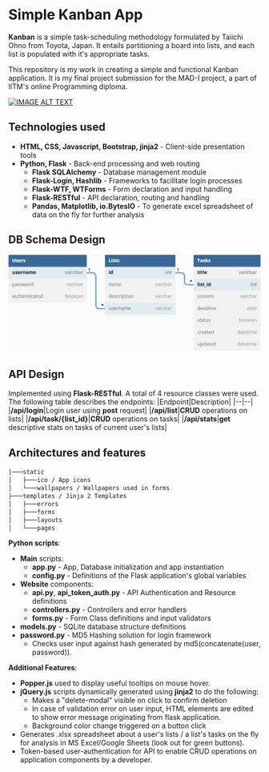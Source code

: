 # Simple Kanban App
**Kanban** is a simple task-scheduling methodology formulated by Taiichi Ohno from Toyota, Japan. It entails partitioning a board into lists, and each list is populated with it's appropriate tasks.

This repository is my work in creating a simple and functional Kanban application. It is my final project submission for the MAD-I project, a part of IITM's online Programming diploma.

[![IMAGE ALT TEXT](http://img.youtube.com/vi/Aqag_qPaK4E/0.jpg)](http://www.youtube.com/watch?v=Aqag_qPaK4E "Demonstration for Simple Kanban")

## Technologies used
- **HTML, CSS, Javascript, Bootstrap, jinja2** - Client-side presentation tools
- **Python, Flask** - Back-end processing and web routing
	- **Flask SQLAlchemy** - Database management module
	- **Flask-Login, Hashlib** - Frameworks to facilitate login processes
	- **Flask-WTF, WTForms** - Form declaration and input handling
	- **Flask-RESTful** - API declaration, routing and handling
	- **Pandas, Matplotlib, io.BytesIO** - To generate excel spreadsheet of data on the fly for further analysis

## DB Schema Design
![DB Schema](static\dbschema-light.png)

## API Design
Implemented using **Flask-RESTful**. A total of 4 resource classes were used. The following table describes the endpoints:
|Endpoint|Description|
|--|--|
|**/api/login**|Login user using **post** request|
|**/api/list**|**CRUD** operations on lists|
|**/api/task/{list_id}**|**CRUD** operations on tasks|
|**/api/stats**|**get** descriptive stats on tasks of current user's lists|

## Architectures and features
```
|───static
│   ├───ico / App icons
│   └───wallpapers / Wallpapers used in forms
├───templates / Jinja 2 Templates
│   ├───errors
│   ├───forms
│   ├───layouts
│   └───pages
```

**Python scripts**:
- **Main** scripts:
	- **app.py** - App, Database initialization and app instantiation
	- **config.py** - Definitions of the Flask application's global variables
- **Website** components:
	- **api.py**, **api_token_auth.py** - API Authentication and Resource definitions
	- **controllers.py** - Controllers and error handlers
	- **forms.py** - Form Class definitions and input validators
- **models.py** - SQLite database structure definitions
- **password.py** - MD5 Hashing solution for login framework
	- Checks user input against hash generated by md5(concatenate(user, password)).

**Additional Features**:
- **Popper.js** used to display useful tooltips on mouse hover.
- **jQuery.js** scripts dynamically generated using **jinja2** to do the following:
	- Makes a "delete-modal" visible on click to confirm deletion
	- In case of validation error on user input, HTML elements are edited to show error message originating from flask application.
	- Background color change triggered on a button click
- Generates .xlsx spreadsheet about a user's lists / a list's tasks on the fly for analysis in MS Excel/Google Sheets (look out for green buttons).
- Token-based user-authentication for API to enable CRUD operations on application components by a developer.
